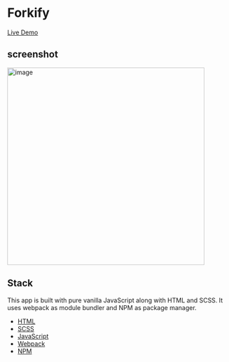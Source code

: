 # Forkify
<a href="https://forkify-yd.netlify.app/" target="_blank">Live Demo<a>
## screenshot
  <img width="450" alt="image" src="https://user-images.githubusercontent.com/79238462/158534218-5acfc92a-431f-486d-860d-31bf9c0855e1.png">
  
  ## Stack
  This app is built with pure vanilla JavaScript along with HTML and SCSS. It uses webpack as module bundler and NPM as package manager.

- [HTML](https://developer.mozilla.org/en-US/docs/Web/HTML)
- [SCSS](https://sass-lang.com/)
- [JavaScript](https://developer.mozilla.org/en-US/docs/Web/javascript)
- [Webpack](https://webpack.js.org/)
- [NPM](https://www.npmjs.com/)
  
  
